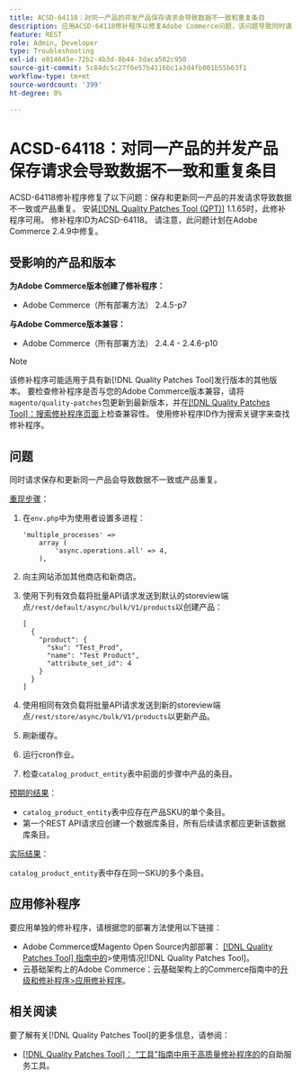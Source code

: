 ```yaml
---
title: ACSD-64118：对同一产品的并发产品保存请求会导致数据不一致和重复条目
description: 应用ACSD-64118修补程序以修复Adobe Commerce问题，该问题导致同时请求保存和更新同一产品导致数据不一致或产品重复。
feature: REST
role: Admin, Developer
type: Troubleshooting
exl-id: e014645e-72b2-4b3d-8b44-3daca502c950
source-git-commit: 5c84dc5c27f6e57b4116bc1a3d4fb001b55b63f1
workflow-type: tm+mt
source-wordcount: '399'
ht-degree: 0%

---
```


# ACSD-64118：对同一产品的并发产品保存请求会导致数据不一致和重复条目

ACSD-64118修补程序修复了以下问题：保存和更新同一产品的并发请求导致数据不一致或产品重复。 安装[[!DNL Quality Patches Tool (QPT)]](/help/tools/quality-patches-tool/quality-patches-tool-to-self-serve-quality-patches.md) 1.1.65时，此修补程序可用。 修补程序ID为ACSD-64118。 请注意，此问题计划在Adobe Commerce 2.4.9中修复。

## 受影响的产品和版本

**为Adobe Commerce版本创建了修补程序：**

* Adobe Commerce（所有部署方法） 2.4.5-p7

**与Adobe Commerce版本兼容：**

* Adobe Commerce（所有部署方法） 2.4.4 - 2.4.6-p10

>[!NOTE]
>
>该修补程序可能适用于具有新[!DNL Quality Patches Tool]发行版本的其他版本。 要检查修补程序是否与您的Adobe Commerce版本兼容，请将`magento/quality-patches`包更新到最新版本，并在[[!DNL Quality Patches Tool]：搜索修补程序页面](https://experienceleague.adobe.com/tools/commerce-quality-patches/index.html)上检查兼容性。 使用修补程序ID作为搜索关键字来查找修补程序。

## 问题

同时请求保存和更新同一产品会导致数据不一致或产品重复。

<u>重现步骤</u>：

1. 在`env.php`中为使用者设置多进程：

   ```
   'multiple_processes' =>
       array (
           'async.operations.all' => 4,
       ),
   ```

1. 向主网站添加其他商店和新商店。
1. 使用下列有效负载将批量API请求发送到默认的storeview端点`/rest/default/async/bulk/V1/products`以创建产品：

   ```
   [
     {
       "product": {
         "sku": "Test_Prod",
         "name": "Test Product",
         "attribute_set_id": 4
       }
     }
   ]
   ```

1. 使用相同有效负载将批量API请求发送到新的storeview端点`/rest/store/async/bulk/V1/products`以更新产品。
1. 刷新缓存。
1. 运行cron作业。
1. 检查`catalog_product_entity`表中前面的步骤中产品的条目。

<u>预期的结果</u>：

* `catalog_product_entity`表中应存在产品SKU的单个条目。
* 第一个REST API请求应创建一个数据库条目，所有后续请求都应更新该数据库条目。

<u>实际结果</u>：

`catalog_product_entity`表中存在同一SKU的多个条目。

## 应用修补程序

要应用单独的修补程序，请根据您的部署方法使用以下链接：

* Adobe Commerce或Magento Open Source内部部署： [[!DNL Quality Patches Tool] 指南中的](/help/tools/quality-patches-tool/usage.md)>使用情况[!DNL Quality Patches Tool]。
* 云基础架构上的Adobe Commerce：云基础架构上的Commerce指南中的[升级和修补程序>应用修补程序](https://experienceleague.adobe.com/docs/commerce-cloud-service/user-guide/develop/upgrade/apply-patches.html)。

## 相关阅读

要了解有关[!DNL Quality Patches Tool]的更多信息，请参阅：

* [[!DNL Quality Patches Tool]： “工具”指南中用于高质量修补程序的](/help/tools/quality-patches-tool/quality-patches-tool-to-self-serve-quality-patches.md)的自助服务工具。
